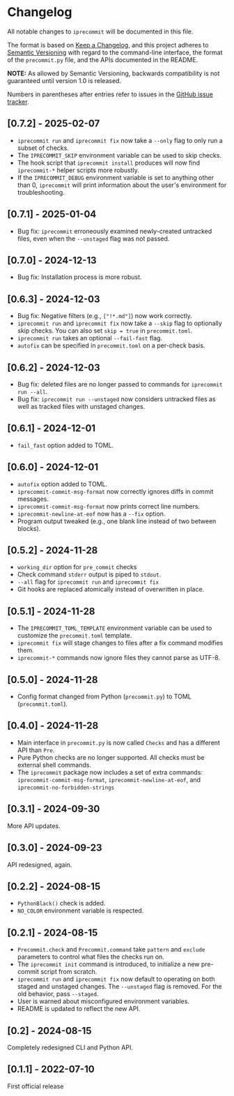 # Changelog
All notable changes to `iprecommit` will be documented in this file.

The format is based on [Keep a Changelog](https://keepachangelog.com/en/1.0.0/), and this project adheres to [Semantic Versioning](https://semver.org/spec/v2.0.0.html) with regard to the command-line interface, the format of the `precommit.py` file, and the APIs documented in the README.

**NOTE:** As allowed by Semantic Versioning, backwards compatibility is not guaranteed until version 1.0 is released.

Numbers in parentheses after entries refer to issues in the [GitHub issue tracker](https://github.com/iafisher/iprecommit/issues).

## [0.7.2] - 2025-02-07
- `iprecommit run` and `iprecommit fix` now take a `--only` flag to only run a subset of checks.
- The `IPRECOMMIT_SKIP` environment variable can be used to skip checks.
- The hook script that `iprecommit install` produces will now find `iprecommit-*` helper scripts more robustly.
- If the `IPRECOMMIT_DEBUG` environment variable is set to anything other than 0, `iprecommit` will print information about the user's environment for troubleshooting.

## [0.7.1] - 2025-01-04
- Bug fix: `iprecommit` erroneously examined newly-created untracked files, even when the `--unstaged` flag was not passed.

## [0.7.0] - 2024-12-13
- Bug fix: Installation process is more robust.

## [0.6.3] - 2024-12-03
- Bug fix: Negative filters (e.g., `["!*.md"]`) now work correctly.
- `iprecommit run` and `iprecommit fix` now take a `--skip` flag to optionally skip checks. You can also set `skip = true` in `precommit.toml`.
- `iprecommit run` takes an optional `--fail-fast` flag.
- `autofix` can be specified in `precommit.toml` on a per-check basis.

## [0.6.2] - 2024-12-03
- Bug fix: deleted files are no longer passed to commands for `iprecommit run --all`.
- Bug fix: `iprecommit run --unstaged` now considers untracked files as well as tracked files with unstaged changes.

## [0.6.1] - 2024-12-01
- `fail_fast` option added to TOML.

## [0.6.0] - 2024-12-01
- `autofix` option added to TOML.
- `iprecommit-commit-msg-format` now correctly ignores diffs in commit messages.
- `iprecommit-commit-msg-format` now prints correct line numbers.
- `iprecommit-newline-at-eof` now has a `--fix` option.
- Program output tweaked (e.g., one blank line instead of two between blocks).

## [0.5.2] - 2024-11-28
- `working_dir` option for `pre_commit` checks
- Check command `stderr` output is piped to `stdout`.
- `--all` flag for `iprecommit run` and `iprecommit fix`
- Git hooks are replaced atomically instead of overwritten in place.

## [0.5.1] - 2024-11-28
- The `IPRECOMMIT_TOML_TEMPLATE` environment variable can be used to customize the `precommit.toml` template.
- `iprecommit fix` will stage changes to files after a fix command modifies them.
- `iprecommit-*` commands now ignore files they cannot parse as UTF-8.

## [0.5.0] - 2024-11-28
- Config format changed from Python (`precommit.py`) to TOML (`precommit.toml`).

## [0.4.0] - 2024-11-28
- Main interface in `precommit.py` is now called `Checks` and has a different API than `Pre`.
- Pure Python checks are no longer supported. All checks must be external shell commands.
- The `iprecommit` package now includes a set of extra commands: `iprecommit-commit-msg-format`, `iprecommit-newline-at-eof`, and `iprecommit-no-forbidden-strings`

## [0.3.1] - 2024-09-30
More API updates.

## [0.3.0] - 2024-09-23
API redesigned, again.

## [0.2.2] - 2024-08-15
- `PythonBlack()` check is added.
- `NO_COLOR` environment variable is respected.

## [0.2.1] - 2024-08-15
- `Precommit.check` and `Precommit.command` take `pattern` and `exclude` parameters to control what files the checks run on.
- The `iprecommit init` command is introduced, to initialize a new pre-commit script from scratch.
- `iprecommit run` and `iprecommit fix` now default to operating on both staged and unstaged changes. The `--unstaged` flag is removed. For the old behavior, pass `--staged`.
- User is warned about misconfigured environment variables.
- README is updated to reflect the new API.

## [0.2] - 2024-08-15
Completely redesigned CLI and Python API.

## [0.1.1] - 2022-07-10
First official release
